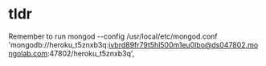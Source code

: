 # tldr

Remember to run mongod --config /usr/local/etc/mongod.conf
'mongodb://heroku_t5znxb3q:ivbrd89fr79t5hl500m1eu0lbo@ds047802.mongolab.com:47802/heroku_t5znxb3q',